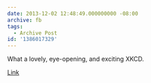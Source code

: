 ```yaml
---
date: 2013-12-02 12:48:49.000000000 -08:00
archive: fb
tags: 
  - Archive Post
id: '1386017329'
---
```


What a lovely, eye-opening, and exciting XKCD. 

[Link](http://xkcd.com/1298/)
